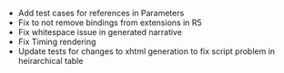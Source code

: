 * Add test cases for references in Parameters
* Fix to not remove bindings from extensions in R5
* Fix whitespace issue in generated narrative
* Fix Timing rendering
* Update tests for changes to xhtml generation to fix script problem in heirarchical table
